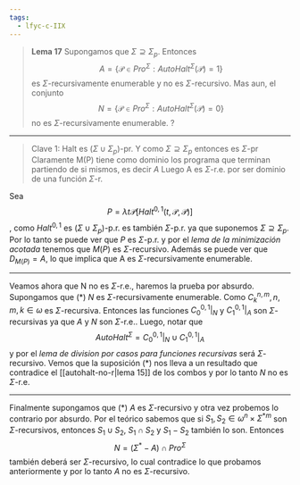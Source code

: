 ```yaml
---
tags:
  - lfyc-c-IIX
---
```

> **Lema 17** Supongamos que $\Sigma\supseteq\Sigma_p$. Entonces $$A=\{\mathcal{P}\in{Pro}^{\Sigma}:{AutoHalt}^{\Sigma}(\mathcal{P})=1\}$$ es $\Sigma$-recursivamente enumerable y no es $\Sigma$-recursivo. Mas aun, el conjunto $$N=\{\mathcal{P}\in{Pro}^{\Sigma}:{AutoHalt}^{\Sigma}(\mathcal{P})=0\}$$ no es $\Sigma$-recursivamente enumerable.
?

---
> Clave 1: Halt es $(\Sigma\cup\Sigma_p)$-pr. Y como $\Sigma\supseteq\Sigma_p$ entonces es $\Sigma$-pr
> Claramente M(P) tiene como dominio los programa que terminan partiendo de si mismos, es decir $A$
> Luego A es $\Sigma$-r.e. por ser dominio de una función $\Sigma$-r.

Sea $$P=\lambda{t\mathcal{P}}\left[{Halt}^{0,1}(t,\mathcal{P},\mathcal{P})\right]$$, como ${Halt}^{0,1}$ es $(\Sigma\cup\Sigma_p)$-p.r. es también $\Sigma$-p.r. ya que suponemos $\Sigma\supseteq\Sigma_p$. Por lo tanto se puede ver que $P$ es $\Sigma$-p.r. y por el *lema de la minimización acotada* tenemos que $M(P)$ es $\Sigma$-recursivo. Además se puede ver que $D_{M(P)}=A$, lo que implica que A es $\Sigma$-recursivamente enumerable.
 - - -
Veamos ahora que N no es $\Sigma$-r.e., haremos la prueba por absurdo. Supongamos que ($\ast$) $N$ es $\Sigma$-recursivamente enumerable. Como $C_{k}^{n,m},n,m,k\in\omega$ es $\Sigma$-recursiva. Entonces las funciones $C_{0}^{0,1}|_{N}$ y $C_{1}^{0,1}|_{A}$ son $\Sigma$-recursivas ya que $A$ y $N$ son $\Sigma$-r.e.. 
Luego, notar que $${AutoHalt}^{\Sigma}=C_{0}^{0,1}|_{N}\cup{C}_{1}^{0,1}|_{A}$$ y por el *lema de division por casos para funciones recursivas* será $\Sigma$-recursivo. Vemos que la suposición ($\ast$) nos lleva a un resultado que contradice el [[autohalt-no-r|lema 15]] de los combos y por lo tanto $N$ no es $\Sigma$-r.e.
 - - - 
Finalmente supongamos que ($\ast$) $A$ es $\Sigma$-recursivo y otra vez probemos lo contrario por absurdo.
Por el teórico sabemos que si $S_1,S_2\in\omega^{n}\times\Sigma^{\ast m}$ son $\Sigma$-recursivos, entonces $S_1\cup{S_2}$, $S_1\cap{S_2}$ y $S_1-S_2$ también lo son. Entonces $$N=(\Sigma^{\ast}-A)\cap{Pro}^{\Sigma}$$ también deberá ser $\Sigma$-recursivo, lo cual contradice lo que probamos anteriormente y por lo tanto $A$ no es $\Sigma$-recursivo.